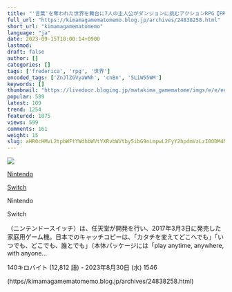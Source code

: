 ```yaml
---
title: "'言葉'を奪われた世界を舞台に7人の主人公がダンジョンに挑むアクションRPG【FREDERICA (フレデリカ)】序盤を遊べる体験版が配信開始 "
full_url: "https://kimamagamematomemo.blog.jp/archives/24838258.html"
short_url: "kimamagamematomemo"
language: "ja"
date: 2023-09-15T18:00:14+0900
lastmod: 
draft: false
author: []
categories: []
tags: ['frederica', 'rpg', '世界']
encoded_tags: ['ZnJlZGVyaWNh', 'cnBn', '5LiW55WM']
keywords: []
thumbnail: "https://livedoor.blogimg.jp/matakima_gamematome/imgs/e/e/ee70d45e-s.jpg"
popular: 589
latest: 109
trend: 1254
featured: 1875
views: 599
comments: 161
weight: 15
slug: aHR0cHMvL2tpbWFtYWdhbWVtYXRvbWVtby5ibG9nLmpwL2FyY2hpdmVzLzI0ODM4MjU4Lmh0bWw=
---
```


![](https://livedoor.blogimg.jp/matakima_gamematome/imgs/e/e/ee70d45e-s.jpg)

<div><a title='Nintendo Switch' href='https//ja.wikipedia.org/wiki/Nintendo_Switch' target='_blank'>Nintendo <p>Switch</p></a> <p class='searchresult'>Nintendo <p>Switch</p>（ニンテンドースイッチ）は、任天堂が開発を行い、2017年3月3日に発売した家庭用ゲーム機。日本でのキャッチコピーは、「カタチを変えてどこへでも」「いつでも、どこでも、誰とでも」（本体パッケージには「play anytime, anywhere, with anyone…</p> <p class='mw-search-result-data'>140キロバイト (12,812 語) - 2023年8月30日 (水) 1546</p></div>

(https//kimamagamematomemo.blog.jp/archives/24838258.html)
